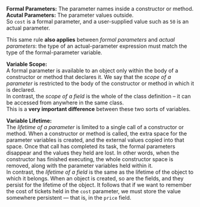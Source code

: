 
<!-- following content moved from day08
     which comes after constructor parameters
 -->

**Formal Parameters:** The parameter names inside a constructor or method.  
**Acutal Parameters:** The parameter values outside.  
So `cost` is a formal parameter, and a user-supplied value such as `50` is an actual parameter.  

This same rule **also applies** between *formal parameters* and *actual parameters*: the type of an actual-parameter expression must match the type of the formal-parameter variable.  

**Variable Scope:**  
A formal parameter is available to an object only within the body of a constructor or method that declares it. We say that the *scope of a parameter* is restricted to the body of the constructor or method in which it is declared.  
In contrast, the *scope of a field* is the whole of the class definition – it can be accessed from anywhere in the same class.  
This is a **very important difference** between these two sorts of variables.  

**Variable Lifetime:**  
The *lifetime of a parameter* is limited to a single call of a constructor or method. When a constructor or method is called, the extra space for the parameter variables is created, and the external values copied into
that space. Once that call has completed its task, the formal parameters disappear and the values they held are lost. In other words, when the constructor has finished executing, the whole constructor space is removed, along with the parameter variables held within it.  
In contrast, the *lifetime of a field* is the same as the lifetime of the object to which it belongs. When an object is created, so are the fields, and they persist for the lifetime of the object. It follows that if we want to remember the cost of tickets held in the `cost` parameter, we must store the value somewhere persistent — that is, in the `price` field.  
